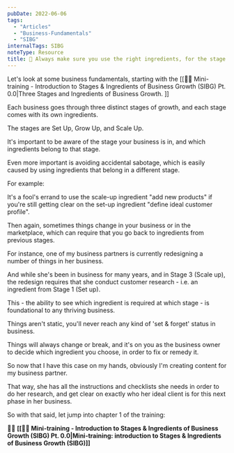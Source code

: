 ```yaml
---
pubDate: 2022-06-06
tags:
  - "Articles"
  - "Business-Fundamentals"
  - "SIBG"
internalTags: SIBG
noteType: Resource
title: 📄 Always make sure you use the right ingredients, for the stage your business is in...
---
```


Let's look at some business fundamentals, starting with the [[👨‍🎓 Mini-training - Introduction to Stages & Ingredients of Business Growth (SIBG) Pt. 0.0|Three Stages and Ingredients of Business Growth. ]]

Each business goes through three distinct stages of growth, and each stage comes with its own ingredients.

The stages are Set Up, Grow Up, and Scale Up. <!--(click here to download a cheat sheet of the stages and their ingredients)-->

It's important to be aware of the stage your business is in, and which ingredients belong to that stage.

Even more important is avoiding accidental sabotage, which is easily caused by using ingredients that belong in a different stage.

For example:

It's a fool's errand to use the scale-up ingredient "add new products" if you're still getting clear on the set-up ingredient "define ideal customer profile".

Then again, sometimes things change in your business or in the marketplace, which can require that you go back to ingredients from previous stages.

For instance, one of my business partners is currently redesigning a number of things in her business.

And while she's been in business for many years, and in Stage 3 (Scale up), the redesign requires that she conduct customer research - i.e. an ingredient from Stage 1 (Set up).

This - the ability to see which ingredient is required at which stage - is foundational to any thriving business.

Things aren't static, you'll never reach any kind of 'set & forget' status in business.

Things will always change or break, and it's on you as the business owner to decide which ingredient you choose, in order to fix or remedy it.

So now that I have this case on my hands, obviously I'm creating content for my business partner.

That way, she has all the instructions and checklists she needs in order to do her research, and get clear on exactly who her ideal client is for this next phase in her business.

So with that said, let jump into chapter 1 of the training:

🧑‍🎓  **[[👨‍🎓 Mini-training - Introduction to Stages & Ingredients of Business Growth (SIBG) Pt. 0.0|Mini-training: introduction to Stages & Ingredients of Business Growth (SIBG)]]**

<br />
